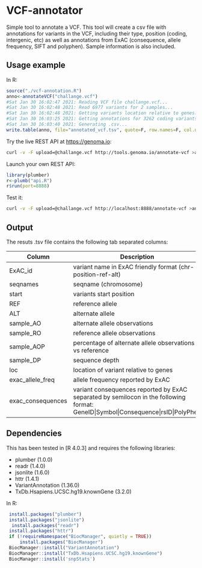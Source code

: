 # VCF-annotator

Simple tool to annotate a VCF. This tool will create a csv file with annotations for variants in the VCF, including their type, position (coding, intergenic, etc) as well as annotations from ExAC (consequence, allele frequency, SIFT and polyphen). Sample information is also included.

## Usage example

In R:

```R
source("./vcf-annotation.R")
anno<-annotateVCF("challange.vcf")
#Sat Jan 30 16:02:47 2021: Reading VCF file challange.vcf...
#Sat Jan 30 16:02:48 2021: Read 6977 variants for 2 samples...
#Sat Jan 30 16:02:48 2021: Getting variants location relative to genes....
#Sat Jan 30 16:03:25 2021: Getting annotations for 3262 coding variants from ExAC...
#Sat Jan 30 16:03:40 2021: Generating .csv...
write.table(anno, file="annotated_vcf.tsv", quote=F, row.names=F, col.names=T, sep="\t")
```

Try the live REST API at https://genoma.io:
```bash
curl -v -F upload=@challange.vcf http://tools.genoma.io/annotate-vcf >annotated_vcf.tsv
``` 

Launch your own REST API:
```R
library(plumber)
r<-plumb("api.R")
r$run(port=8888)
```

Test it:
```bash
curl -v -F upload=@challange.vcf http://localhost:8888/annotate-vcf >annotated_vcf.tsv
```

## Output

The resuts .tsv file contains the following tab separated columns:

| Column       | Description                |
|--------------|----------------------------|
| ExAC_id      | variant name in ExAC friendly format (chr-position-ref-alt) | 
| seqnames     | seqname (chromosome)       |
| start        | variants start position    |
| REF          | reference allele           |
| ALT          | alternate allele           |
| sample_AO  | alternate allele observations    |
| sample_RO  | reference allele observations    |
| sample_AOP | percentage of alternate allele observations vs reference  |
| sample_DP  | sequence depth             |
| loc          | location of variant relative to genes |
| exac_allele_freq  | allele frequency reported by ExAC |
| exac_consequences | variant consequences reported by ExAC separated by semilocon in the following format: GeneID\|Symbol\|Consequence\|rsID\|PolyPhen|SIFT\| |


## Dependencies

This has been tested in [R 4.0.3] and requires the following libraries:
* plumber (1.0.0)
* readr (1.4.0)
* jsonlite (1.6.0)
* httr (1.4.1)
* VariantAnnotation (1.36.0)
* TxDb.Hsapiens.UCSC.hg19.knownGene (3.2.0)

In R:

```R
 install.packages("plumber")
 install.packages("jsonlite")
  install.packages("readr")
 install.packages("httr")
 if (!requireNamespace("BiocManager", quietly = TRUE))
     install.packages("BiocManager")
 BiocManager::install("VariantAnnotation")
 BiocManager::install("TxDb.Hsapiens.UCSC.hg19.knownGene")
 BiocManager::install('snpStats')
```